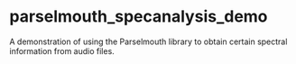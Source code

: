# parselmouth_specanalysis_demo
A demonstration of using the Parselmouth library to obtain certain spectral information from audio files.
